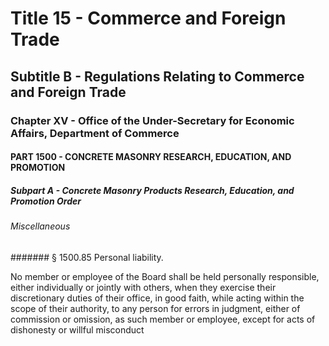 
# Title 15 - Commerce and Foreign Trade
## Subtitle B - Regulations Relating to Commerce and Foreign Trade
### Chapter XV - Office of the Under-Secretary for Economic Affairs, Department of Commerce
#### PART 1500 - CONCRETE MASONRY RESEARCH, EDUCATION, AND PROMOTION
##### Subpart A - Concrete Masonry Products Research, Education, and Promotion Order
###### Miscellaneous
####### § 1500.85 Personal liability.

No member or employee of the Board shall be held personally responsible, either individually or jointly with others, when they exercise their discretionary duties of their office, in good faith, while acting within the scope of their authority, to any person for errors in judgment, either of commission or omission, as such member or employee, except for acts of dishonesty or willful misconduct
